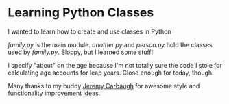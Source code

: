 # Learning Python Classes
I wanted to learn how to create and use classes in Python

*family.py* is the main module.  *another.py* and *person.py* hold the classes used by *family.py*.  Sloppy, but I learned some stuff!

I specify "about" on the age because I'm not totally sure the code I stole for calculating age accounts for leap years.  Close enough for today, though.

Many thanks to my buddy [Jeremy Carbaugh](https://github.com/jcarbaugh) for awesome style and functionality improvement ideas.
